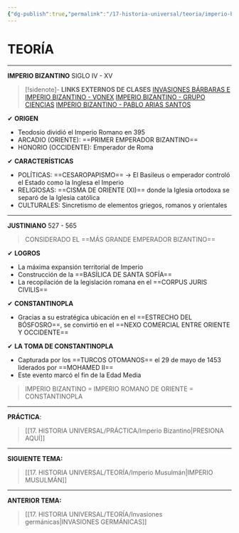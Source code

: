 ```yaml
---
{"dg-publish":true,"permalink":"/17-historia-universal/teoria/imperio-bizantino/","tags":["Historia","Teoría"]}
---
```


# TEORÍA
---
**IMPERIO BIZANTINO**
SIGLO IV - XV

>[!sidenote]- **LINKS EXTERNOS DE CLASES** 
>[INVASIONES BÁRBARAS E IMPERIO BIZANTINO - VONEX](https://www.youtube.com/watch?v=93V-cwwEEks) 
>[IMPERIO BIZANTINO - GRUPO CIENCIAS](https://www.youtube.com/watch?v=EoV91-UVDsA) 
>[IMPERIO BIZANTINO - PABLO ARIAS SANTOS](https://www.youtube.com/watch?v=eUqI5Zd6vbs)

✔ **ORIGEN**
- Teodosio dividió el Imperio Romano en 395
- ARCADIO (ORIENTE): ==PRIMER EMPERADOR BIZANTINO==
- HONORIO (OCCIDENTE): Emperador de Roma

✔ **CARACTERÍSTICAS**
- POLÍTICAS: ==CESAROPAPISMO== → El Basileus o emperador controló el Estado como la Inglesa el Imperio
- RELIGIOSAS: ==CISMA DE ORIENTE (XI)== donde la Iglesia ortodoxa se separó de la Iglesia católica
- CULTURALES: Sincretismo de elementos griegos, romanos y orientales 

---
**JUSTINIANO**
527 - 565

> CONSIDERADO EL ==MÁS GRANDE EMPERADOR BIZANTINO==

✔ **LOGROS**
- La máxima expansión territorial de Imperio
- Construcción de la ==BASÍLICA DE SANTA SOFÍA==
- La recopilación de la legislación romana en el ==CORPUS JURIS CIVILIS==

✔ **CONSTANTINOPLA**
- Gracias a su estratégica ubicación en el ==ESTRECHO DEL BÓSFOSRO==, se convirtió en el ==NEXO COMERCIAL ENTRE ORIENTE Y OCCIDENTE==

✔ **LA TOMA DE CONSTANTINOPLA**
- Capturada por los ==TURCOS OTOMANOS== el 29 de mayo de 1453 liderados por ==MOHAMED II==
- Este evento marcó el fin de la Edad Media

>IMPERIO BIZANTINO = IMPERIO ROMANO DE ORIENTE = CONSTANTINOPLA

---
**PRÁCTICA**:
>[[17. HISTORIA UNIVERSAL/PRÁCTICA/Imperio Bizantino\|PRESIONA AQUÍ]]

---
**SIGUIENTE TEMA:** 
>[[17. HISTORIA UNIVERSAL/TEORÍA/Imperio Musulmán\|IMPERIO MUSULMÁN]]

---
**ANTERIOR TEMA:** 
>[[17. HISTORIA UNIVERSAL/TEORÍA/Invasiones germánicas\|INVASIONES GERMÁNICAS]]

